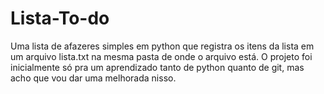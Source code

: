 # Lista-To-do

Uma lista de afazeres simples em python que registra os itens da lista em um arquivo lista.txt na mesma pasta de onde o arquivo está.
O projeto foi inicialmente só pra um aprendizado tanto de python quanto de git, mas acho que vou dar uma melhorada nisso.
